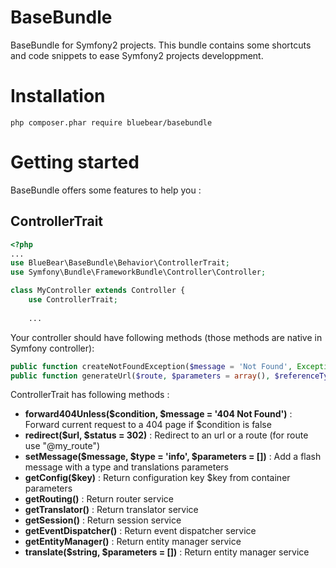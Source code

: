 # BaseBundle
BaseBundle for Symfony2 projects. This bundle contains some shortcuts and code snippets to ease Symfony2 projects developpment.

# Installation
```
php composer.phar require bluebear/basebundle
```

# Getting started
BaseBundle offers some features to help you :

## ControllerTrait
```php
<?php
...
use BlueBear\BaseBundle\Behavior\ControllerTrait;
use Symfony\Bundle\FrameworkBundle\Controller\Controller;

class MyController extends Controller {
    use ControllerTrait;
    
    ...
```
Your controller should have following methods (those methods are native in Symfony controller):
```php
public function createNotFoundException($message = 'Not Found', Exception $previous = null)
public function generateUrl($route, $parameters = array(), $referenceType = UrlGeneratorInterface::ABSOLUTE_PATH) 
```

ControllerTrait has following methods :
* __forward404Unless($condition, $message = '404 Not Found')__ : Forward current request to a 404 page if $condition is false
* __redirect($url, $status = 302)__ : Redirect to an url or a route (for route use "@my_route")
* __setMessage($message, $type = 'info', $parameters = [])__ : Add a flash message with a type and translations parameters
* __getConfig($key)__ : Return configuration key $key from container parameters
* __getRouting()__ : Return router service
* __getTranslator()__ : Return translator service
* __getSession()__ : Return session service
* __getEventDispatcher()__ : Return event dispatcher service
* __getEntityManager()__ : Return entity manager service
* __translate($string, $parameters = [])__ : Return entity manager service

